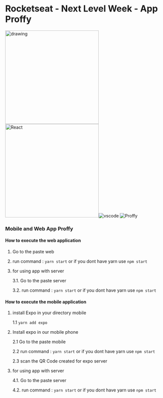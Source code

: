 # Rocketseat - Next Level Week - App Proffy
<img src="https://rocketseat.gallerycdn.vsassets.io/extensions/rocketseat/rocketseatreactnative/3.0.1/1588456740326/Microsoft.VisualStudio.Services.Icons.Default" alt="drawing" width="300"/> <img src="https://upload.wikimedia.org/wikipedia/commons/thumb/a/a7/React-icon.svg/512px-React-icon.svg.png" alt="React" width="300"/><img src="https://upload.wikimedia.org/wikipedia/commons/thumb/9/9a/Visual_Studio_Code_1.35_icon.svg/256px-Visual_Studio_Code_1.35_icon.svg.png" alt="vscode" />
<img src="https://www.notion.so/image/https%3A%2F%2Fs3-us-west-2.amazonaws.com%2Fsecure.notion-static.com%2F4073cc18-b2ca-4dcf-bac5-375a329649a4%2FPattern.png?table=block&id=eefca1b9-8169-4cd0-a895-613bc6235970&width=2560&cache=v2" alt="Proffy" />


### Mobile and Web App Proffy

#### How to execute the web application 
1. Go to the paste web
2. run command : `yarn start` or if you dont have yarn use `npm start`
3. for using app with server

      3.1. Go to the paste server
  
      3.2. run command : `yarn start` or if you dont have yarn use `npm start` 

#### How to execute the mobile application 
1. install Expo in your directory mobile

      1.1 `yarn add expo`
  
2. Install expo in our mobile phone

      2.1 Go to the paste mobile
  
      2.2 run command : `yarn start` or if you dont have yarn use `npm start`
  
      2.3 scan the QR Code created for expo server
  
4. for using app with server 

      4.1. Go to the paste server
  
      4.2. run command : `yarn start` or if you dont have yarn use `npm start` 

